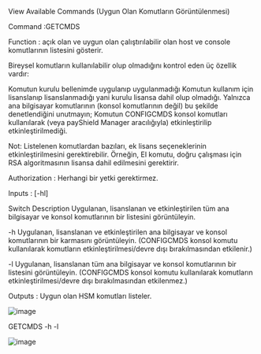 View Available Commands (Uygun Olan Komutların Görüntülenmesi)

Command :GETCMDS

Function : açık olan ve uygun olan çalıştırılabilir olan host ve console komutlarının listesini gösterir.

Bireysel komutların kullanılabilir olup olmadığını kontrol eden üç özellik vardır:

Komutun kurulu bellenimde uygulanıp uygulanmadığı
Komutun kullanım için lisanslanıp lisanslanmadığı yani kurulu lisansa dahil olup olmadığı. Yalnızca ana bilgisayar komutlarının (konsol komutlarının değil) bu şekilde denetlendiğini unutmayın;
Komutun CONFIGCMDS konsol komutları kullanılarak (veya payShield Manager aracılığıyla) etkinleştirilip etkinleştirilmediği.

Not: Listelenen komutlardan bazıları, ek lisans seçeneklerinin etkinleştirilmesini gerektirebilir. Örneğin, EI komutu, doğru çalışması için RSA algoritmasının lisansa dahil edilmesini gerektirir.

Authorization : Herhangi bir yetki gerektirmez.

Inputs : [-hl]

Switch      Description
<blank>     Uygulanan, lisanslanan ve etkinleştirilen tüm ana bilgisayar ve konsol komutlarının bir listesini görüntüleyin.
  
-h          Uygulanan, lisanslanan ve etkinleştirilen ana bilgisayar ve konsol komutlarının bir karmasını görüntüleyin. (CONFIGCMDS konsol komutu kullanılarak komutların etkinleştirilmesi/devre dışı bırakılmasından etkilenir.)
  
-l          Uygulanan, lisanslanan tüm ana bilgisayar ve konsol komutlarının bir listesini görüntüleyin. (CONFIGCMDS konsol komutu kullanılarak komutların etkinleştirilmesi/devre dışı bırakılmasından etkilenmez.)

  
 Outputs : Uygun olan HSM komutları listeler.
  
  
  ![image](https://user-images.githubusercontent.com/77227227/196630413-dac85cab-c9c6-436d-9542-d674666b7424.png)
  
  
  
  GETCMDS -h -l 
  
  ![image](https://user-images.githubusercontent.com/77227227/196631576-4604fbb9-cf9f-4810-9c04-43d064380b50.png)

  
  
  
